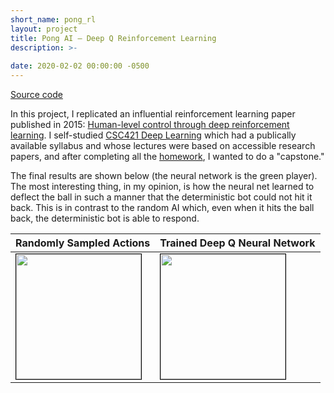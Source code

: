 ```yaml
---
short_name: pong_rl
layout: project
title: Pong AI — Deep Q Reinforcement Learning
description: >-
    
date: 2020-02-02 00:00:00 -0500
---
```


[Source code](https://github.com/RahmanQureshi/pong-rl)

In this project, I replicated an influential reinforcement learning paper published in 2015: [Human-level control through deep reinforcement learning](https://web.stanford.edu/class/psych209/Readings/MnihEtAlHassibis15NatureControlDeepRL.pdf). I self-studied [CSC421 Deep Learning](http://www.cs.toronto.edu/~rgrosse/courses/csc421_2019/) which had a publically available syllabus and whose lectures were based on accessible research papers, and after completing all the [homework](https://github.com/RahmanQureshi/csc421), I wanted to do a "capstone."

The final results are shown below (the neural network is the green player). The most interesting thing, in my opinion, is how the neural net learned to deflect the ball in such a manner that the deterministic bot could not hit it back. This is in contrast to the random AI which, even when it hits the ball back, the deterministic bot is able to respond.

| Randomly Sampled Actions  | Trained Deep Q Neural Network |
| ------------- | ------------- |
| <img src="/assets/projects/{{page.short_name}}/pong_random.gif" style="width:200px; border: 1px solid black;" /> | <img src="/assets/projects/{{page.short_name}}/pong_success.gif" style="width:200px; border: 1px solid black;" /> |

